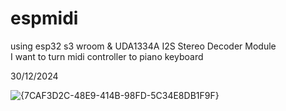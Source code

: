 # espmidi
using esp32 s3 wroom & UDA1334A I2S Stereo Decoder Module  
I want to turn midi controller to piano keyboard

30/12/2024

![{7CAF3D2C-48E9-414B-98FD-5C34E8DB1F9F}](https://github.com/user-attachments/assets/84a15a84-02c5-480c-a23a-a16f6fab88c0)
